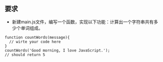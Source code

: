 ﻿## 要求 
    
- 新建main.js文件，编写一个函数，实现以下功能：计算出一个字符串共有多少个单词组成。


```
function countWords(message){
  // wirte your code here
}
countWords('Good morning, I love JavaScript.'); 
// should return 5
```
